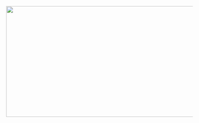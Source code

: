 <a href="https://www.gitanimals.org/en_US?utm_medium=image&utm_source=jungsikjeong&utm_content=farm">
<img
  src="https://render.gitanimals.org/farms/jungsikjeong"
  width="600"
  height="300"
/>
</a>
